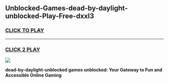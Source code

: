 
## Unblocked-Games-dead-by-daylight-unblocked-Play-Free-dxxl3
<h3>
<a href="https://premium76.site?title=dead-by-daylight-unblocked&ref=12A">CLICK TO PLAY</a></h3>
<hr>

<h3>
<a href="https://premium76.site?title=dead-by-daylight-unblocked&ref=12A">CLICK 2 PLAY</a>
  
</h3>

<a href="https://premium76.site?title=dead-by-daylight-unblocked&ref=12A"><img src="https://clearcache.store/games.png"></a>


**dead-by-daylight-unblocked games unblocked: Your Gateway to Fun and Accessible Online Gaming**
